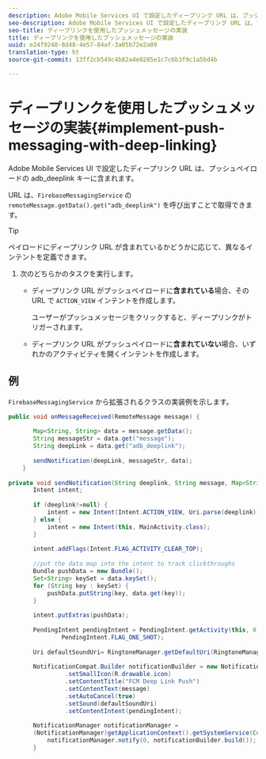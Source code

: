 ```yaml
---
description: Adobe Mobile Services UI で設定したディープリンク URL は、プッシュペイロードの adb_deeplink キーに含まれます。
seo-description: Adobe Mobile Services UI で設定したディープリンク URL は、プッシュペイロードの adb_deeplink キーに含まれます。
seo-title: ディープリンクを使用したプッシュメッセージの実装
title: ディープリンクを使用したプッシュメッセージの実装
uuid: e24f9248-8d48-4e57-84af-3a05b72e2a09
translation-type: ht
source-git-commit: 13ff2cb549c4b82a4e0285e1c7c6b3f9c1a5bd4b

---
```



# ディープリンクを使用したプッシュメッセージの実装{#implement-push-messaging-with-deep-linking}

Adobe Mobile Services UI で設定したディープリンク URL は、プッシュペイロードの adb_deeplink キーに含まれます。

URL は、`FirebaseMessagingService` の `remoteMessage.getData().get("adb_deeplink")` を呼び出すことで取得できます。

>[!TIP]
>
>ペイロードにディープリンク URL が含まれているかどうかに応じて、異なるインテントを定義できます。

1. 次のどちらかのタスクを実行します。

   * ディープリンク URL がプッシュペイロードに&#x200B;**含まれている**&#x200B;場合、その URL で `ACTION_VIEW` インテントを作成します。

      ユーザーがプッシュメッセージをクリックすると、ディープリンクがトリガーされます。

   * ディープリンク URL がプッシュペイロードに&#x200B;**含まれていない**&#x200B;場合、いずれかのアクティビティを開くインテントを作成します。

## 例

`FirebaseMessagingService` から拡張されるクラスの実装例を示します。

```java
public void onMessageReceived(RemoteMessage message) { 
 
       Map<String, String> data = message.getData(); 
       String messageStr = data.get("message"); 
       String deepLink = data.get("adb_deeplink"); 
 
       sendNotification(deepLink, messageStr, data); 
    } 
 
private void sendNotification(String deeplink, String message, Map<String, String> data) { 
       Intent intent; 
 
       if (deeplink!=null) { 
           intent = new Intent(Intent.ACTION_VIEW, Uri.parse(deeplink)); 
       } else { 
           intent = new Intent(this, MainActivity.class); 
       } 
 
       intent.addFlags(Intent.FLAG_ACTIVITY_CLEAR_TOP); 
 
       //put the data map into the intent to track clickthroughs 
       Bundle pushData = new Bundle(); 
       Set<String> keySet = data.keySet(); 
       for (String key : keySet) { 
           pushData.putString(key, data.get(key)); 
       } 
 
       intent.putExtras(pushData); 
 
       PendingIntent pendingIntent = PendingIntent.getActivity(this, 0, intent, 
               PendingIntent.FLAG_ONE_SHOT); 
 
       Uri defaultSoundUri= RingtoneManager.getDefaultUri(RingtoneManager.TYPE_NOTIFICATION); 
 
       NotificationCompat.Builder notificationBuilder = new NotificationCompat.Builder(this) 
                .setSmallIcon(R.drawable.icon) 
                .setContentTitle("FCM Deep Link Push") 
                .setContentText(message) 
                .setAutoCancel(true) 
                .setSound(defaultSoundUri) 
                .setContentIntent(pendingIntent); 
 
       NotificationManager notificationManager =  
       (NotificationManager)getApplicationContext().getSystemService(Context.NOTIFICATION_SERVICE); 
           notificationManager.notify(0, notificationBuilder.build()); 
       } 
```
